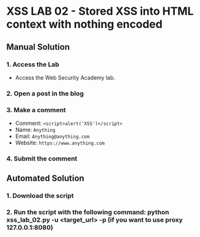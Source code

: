 # XSS LAB 02 - Stored XSS into HTML context with nothing encoded

## Manual Solution

### 1. Access the Lab
- Access the Web Security Academy lab.

### 2. Open a post in the blog

### 3. Make a comment
- Comment: `<script>alert('XSS')</script>`
- Name: `Anything`
- Email: `Anything@anything.com`
- Website: `https://www.anything.com`

### 4. Submit the comment

## Automated Solution

### 1. Download the script
### 2. Run the script with the following command: python xss_lab_02.py -u <target_url> -p (if you want to use proxy 127.0.0.1:8080)





